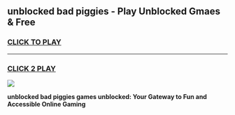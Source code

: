 
## unblocked bad piggies - Play Unblocked Gmaes & Free
<h3>
<a href="https://news.freeplayer.one?title=unblocked_bad_piggies&ref=16F">CLICK TO PLAY</a></h3>
<hr>

<h3>
<a href="https://news.freeplayer.one?title=unblocked_bad_piggies&ref=16F">CLICK 2 PLAY</a>
  
</h3>

<a href="https://news.freeplayer.one?title=unblocked_bad_piggies&ref=16F/"><img src="https://clearcache.store/games.png"></a>


**unblocked bad piggies games unblocked: Your Gateway to Fun and Accessible Online Gaming**
